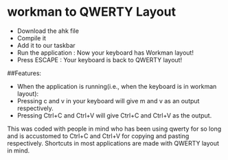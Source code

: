 # workman to QWERTY Layout

* Download the ahk file
* Compile it 
* Add it to our taskbar
* Run the application : Now your keyboard has Workman layout!  
* Press ESCAPE : Your keyboard is back to QWERTY layout!

##Features:
* When the application is running(i.e., when the keyboard is in workman layout):
* Pressing c and v in your keyboard will give m and v as an output respectively.
* Pressing Ctrl+C and Ctrl+V will give Ctrl+C and Ctrl+V as the output.

This was coded with people in mind who has been using qwerty for so long and is accustomed to Ctrl+C and Ctrl+V for copying and pasting respectively.
Shortcuts in most applications are made with QWERTY layout in mind.


